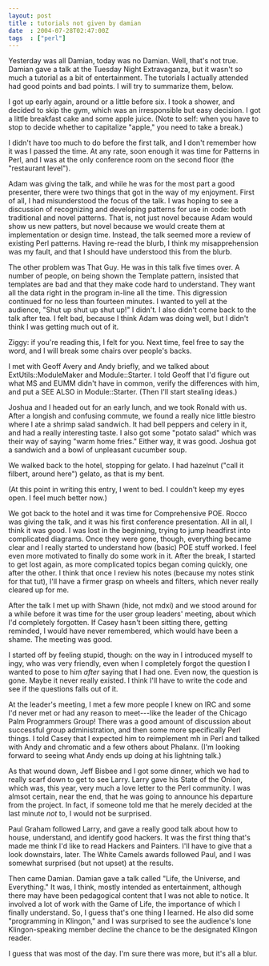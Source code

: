 ```yaml
---
layout: post
title : tutorials not given by damian
date  : 2004-07-28T02:47:00Z
tags  : ["perl"]
---
```

Yesterday was all Damian, today was no Damian.  Well, that's not true.  Damian gave a talk at the Tuesday Night Extravaganza, but it wasn't so much a tutorial as a bit of entertainment.  The tutorials I actually attended had good points and bad points.  I will try to summarize them, below.

I got up early again, around or a little before six.  I took a shower, and decided to skip the gym, which was an irresponsible but easy decision.  I got a little breakfast cake and some apple juice.  (Note to self: when you have to stop to decide whether to capitalize "apple," you need to take a break.)

I didn't have too much to do before the first talk, and I don't remember how it was I passed the time.  At any rate, soon enough it was time for Patterns in Perl, and I was at the only conference room on the second floor (the "restaurant level").

Adam was giving the talk, and while he was for the most part a good presenter, there were two things that got in the way of my enjoyment.  First of all, I had misunderstood the focus of the talk.  I was hoping to see a discussion of recognizing and developing patterns for use in code: both traditional and novel patterns.  That is, not just novel because Adam would show us new patters, but novel because we would create them at implementation or design time.  Instead, the talk seemed more a review of existing Perl patterns.  Having re-read the blurb, I think my misapprehension was my fault, and that I should have understood this from the blurb.

The other problem was That Guy.  He was in this talk five times over.  A number of people, on being shown the Template pattern, insisted that templates are bad and that they make code hard to understand.  They want all the data right in the program in-line all the time.  This digression continued for no less than fourteen minutes.  I wanted to yell at the audience, "Shut up shut up shut up!" I didn't.  I also didn't come back to the talk after tea.  I felt bad, because I think Adam was doing well, but I didn't think I was getting much out of it.

Ziggy: if you're reading this, I felt for you.  Next time, feel free to say the word, and I will break some chairs over people's backs.

I met with Geoff Avery and Andy briefly, and we talked about ExtUtils::ModuleMaker and Module::Starter.  I told Geoff that I'd figure out what MS and EUMM didn't have in common, verify the differences with him, and put a SEE ALSO in Module::Starter.  (Then I'll start stealing ideas.)

Joshua and I headed out for an early lunch, and we took Ronald with us.  After a longish and confusing commute, we found a really nice little biestro where I ate a shrimp salad sandwich.  It had bell peppers and celery in it, and had a really interesting taste.  I also got some "potato salad" which was their way of saying "warm home fries."  Either way, it was good.  Joshua got a sandwich and a bowl of unpleasant cucumber soup.

We walked back to the hotel, stopping for gelato.  I had hazelnut ("call it filbert, around here") gelato, as that is my bent.

(At this point in writing this entry, I went to bed.  I couldn't keep my eyes open.  I feel much better now.)

We got back to the hotel and it was time for Comprehensive POE.  Rocco was giving the talk, and it was his first conference presentation.  All in all, I think it was good.  I was lost in the beginning, trying to jump headfirst into complicated diagrams.  Once they were gone, though, everything became clear and I really started to understand how (basic) POE stuff worked.  I feel even more motivated to finally do some work in it.  After the break, I started to get lost again, as more complicated topics began coming quickly, one after the other.  I think that once I review his notes (because my notes stink for that tut), I'll have a firmer grasp on wheels and filters, which never really cleared up for me.

After the talk I met up with Shawn (hide, not mdxi) and we stood around for a while before it was time for the user group leaders' meeting, about which I'd completely forgotten.  If Casey hasn't been sitting there, getting reminded, I would have never remembered, which would have been a shame.  The meeting was good.

I started off by feeling stupid, though: on the way in I introduced myself to ingy, who was very friendly, even when I completely forgot the question I wanted to pose to him <em>after</em> saying that I had one.  Even now, the question is gone.  Maybe it never really existed.  I think I'll have to write the code and see if the questions falls out of it.

At the leader's meeting, I met a few more people I knew on IRC and some I'd never met or had any reason to meet---like the leader of the Chicago Palm Programmers Group!  There was a good amount of discussion about successful group administration, and then some more specifically Perl things.  I told Casey that I expected him to reimplement mh in Perl and talked with Andy and chromatic and a few others about Phalanx.  (I'm looking forward to seeing what Andy ends up doing at his lightning talk.)

As that wound down, Jeff Bisbee and I got some dinner, which we had to really scarf down to get to see Larry.  Larry gave his State of the Onion, which was, this year, very much a love letter to the Perl community.  I was almsot certain, near the end, that he was going to announce his departure from the project.  In fact, if someone told me that he merely decided at the last minute <em>not</em> to, I would not be surprised.

Paul Graham followed Larry, and gave a really good talk about how to house,  understand, and identify good hackers.  It was the first thing that's made me think I'd like to read Hackers and Painters.  I'll have to give that a look downstairs, later.  The White Camels awards followed Paul, and I was somewhat surprised (but not upset) at the results.   

Then came Damian.  Damian gave a talk called "Life, the Universe, and Everything."  It was, I think, mostly intended as entertainment, although there may have been pedagogical content that I was not able to notice.  It involved a lot of work with the Game of Life, the importance of which I finally understand.  So, I guess that's one thing I learned.  He also did some "programming in Klingon," and I was surprised to see the audience's lone Klingon-speaking member decline the chance to be the designated Klingon reader.

I guess that was most of the day.  I'm sure there was more, but it's all a blur.

